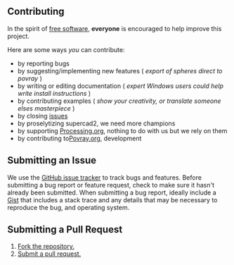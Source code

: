 ## Contributing
In the spirit of [free software][free-sw], **everyone** is encouraged to help improve this project.

Here are some ways *you* can contribute:

* by reporting bugs
* by suggesting/implementing new features ( _export of spheres direct to povray_ )
* by writing or editing documentation ( _expert Windows users could help write install instructions_ )
* by contributing examples ( _show your creativity, or translate someone elses masterpiece_ )
* by closing [issues][]
* by proselytizing supercad2, we need more champions
* by supporting [Processing.org][], nothing to do with us but we rely on them
* by contributing to[Povray.org][], development

## Submitting an Issue
We use the [GitHub issue tracker][issues] to track bugs and features. Before
submitting a bug report or feature request, check to make sure it hasn't
already been submitted. When submitting a bug report, ideally include a [Gist][]
that includes a stack trace and any details that may be necessary to reproduce
the bug, and operating system.


## Submitting a Pull Request
1. [Fork the repository.][fork]
2. [Submit a pull request.][pr]

[free-sw]: http://www.fsf.org/licensing/essays/free-sw.html
[issues]: https://github.com/monkstone/supercad2/issues
[gist]: https://gist.github.com/
[fork]: http://help.github.com/fork-a-repo/
[pr]: http://help.github.com/send-pull-requests/
[processing.org]: http://processing.org/foundation/
[povray.org]: https://github.com/POV-Ray/povray
